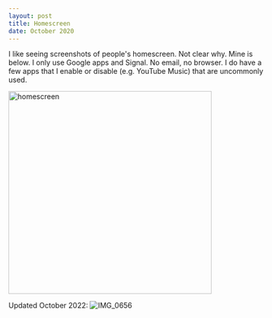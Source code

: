 ```yaml
---
layout: post
title: Homescreen
date: October 2020
---
```

I like seeing screenshots of people's homescreen. Not clear why. Mine is below. I only use Google apps and Signal. No email, no browser. I do have a few apps that I enable or disable (e.g. YouTube Music) that are uncommonly used. 

<img src="https://lh3.googleusercontent.com/pKLfAoM9bESi4hz2mwe3D3gqKJNfwVm45FsTO6DtjTuiIVi0jA4SXu4RiGPePx5V1K1NC1BxlMQXM8m3uMkCOlcBuwc90X92sExW5-gQn_-jKtpN37-7Qsg77PWOMDxUm0j4YF2IykE=w2400" alt="homescreen" width="400">

Updated October 2022:
![IMG_0656](https://user-images.githubusercontent.com/6105317/193619498-3d2a7ade-da27-4648-a69c-1aded08f0912.PNG)

